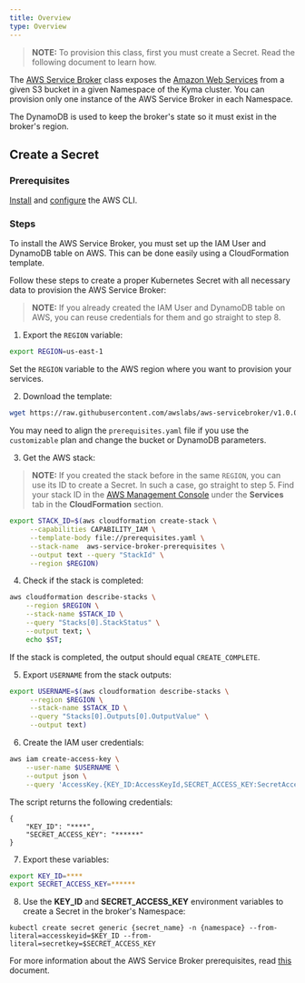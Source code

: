 ```yaml
---
title: Overview
type: Overview
---
```


>**NOTE:** To provision this class, first you must create a Secret. Read the following document to learn how.

The [AWS Service Broker](https://github.com/awslabs/aws-servicebroker/blob/v1.0.0/docs) class exposes the [Amazon Web Services](https://aws.amazon.com/) from a given S3 bucket in a given Namespace of the Kyma cluster. You can provision only one instance of the AWS Service Broker in each Namespace.

The DynamoDB is used to keep the broker's state so it must exist in the broker's region.

## Create a Secret

### Prerequisites

[Install](https://docs.aws.amazon.com/cli/latest/userguide/cli-chap-install.html) and [configure](https://docs.aws.amazon.com/cli/latest/userguide/cli-chap-configure.html) the AWS CLI.

### Steps

To install the AWS Service Broker, you must set up the IAM User and DynamoDB table on AWS. This can be done easily using a CloudFormation template. 

Follow these steps to create a proper Kubernetes Secret with all necessary data to provision the AWS Service Broker:

>**NOTE:** If you already created the IAM User and DynamoDB table on AWS, you can reuse credentials for them and go straight to step 8.

1. Export the `REGION` variable:
```bash
export REGION=us-east-1
```
Set the `REGION` variable to the AWS region where you want to provision your services.

2. Download the template:
```bash
wget https://raw.githubusercontent.com/awslabs/aws-servicebroker/v1.0.0/setup/prerequisites.yaml
```
You may need to align the `prerequisites.yaml` file if you use the `customizable` plan and change the bucket or DynamoDB parameters.

3. Get the AWS stack:

>**NOTE:** If you created the stack before in the same `REGION`, you can use its ID to create a Secret. In such a case, go straight to step 5. Find your stack ID in the [AWS Management Console](https://console.aws.amazon.com) under the **Services** tab in the **CloudFormation** section.

```bash
export STACK_ID=$(aws cloudformation create-stack \
     --capabilities CAPABILITY_IAM \
     --template-body file://prerequisites.yaml \
     --stack-name  aws-service-broker-prerequisites \
     --output text --query "StackId" \
     --region $REGION)
```

4. Check if the stack is completed:
```bash
aws cloudformation describe-stacks \
    --region $REGION \
    --stack-name $STACK_ID \
    --query "Stacks[0].StackStatus" \
    --output text; \
    echo $ST;
```
If the stack is completed, the output should equal `CREATE_COMPLETE`.

5. Export `USERNAME` from the stack outputs:
```bash
export USERNAME=$(aws cloudformation describe-stacks \
     --region $REGION \
     --stack-name $STACK_ID \
     --query "Stacks[0].Outputs[0].OutputValue" \
     --output text)
```

6. Create the IAM user credentials:
```bash
aws iam create-access-key \
    --user-name $USERNAME \
    --output json \
    --query 'AccessKey.{KEY_ID:AccessKeyId,SECRET_ACCESS_KEY:SecretAccessKey}'
```

The script returns the following credentials:
```
{
    "KEY_ID": "****",
    "SECRET_ACCESS_KEY": "******"
}
```

7. Export these variables:
```bash
export KEY_ID=****
export SECRET_ACCESS_KEY=******
```

8. Use the **KEY_ID** and **SECRET_ACCESS_KEY** environment variables to create a Secret in the broker's Namespace:
```
kubectl create secret generic {secret_name} -n {namespace} --from-literal=accesskeyid=$KEY_ID --from-literal=secretkey=$SECRET_ACCESS_KEY
```

For more information about the AWS Service Broker prerequisites, read [this](https://github.com/awslabs/aws-servicebroker/blob/v1.0.0/docs/install_prereqs.md) document.
